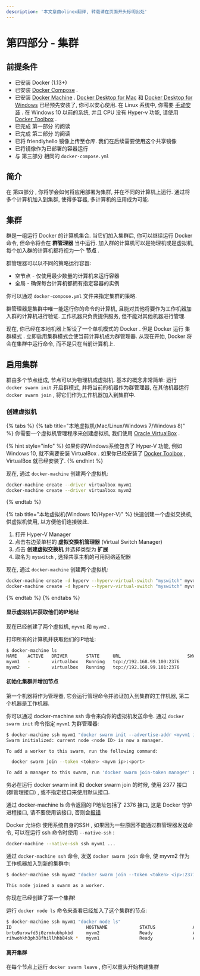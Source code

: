 ```yaml
---
description: '本文章由olinex翻译, 转载请在页面开头标明出处'
---
```


# 第四部分 - 集群

## 前提条件

* 已安装 Docker \(1.13+\)
* 已安装 [Docker Compose](https://docs.docker.com/compose/overview/) .
* 已安装 [Docker Machine](https://docs.docker.com/machine/overview/) . [Docker Desktop for Mac](https://docs.docker.com/docker-for-mac/) 和 [Docker Desktop for Windows](https://docs.docker.com/docker-for-windows/) 已经预先安装了, 你可以安心使用. 在 Linux 系统中, 你需要 [手动安装](https://docs.docker.com/machine/install-machine/#installing-machine-directly) . 在 Windows 10 以前的系统, 并且 CPU 没有 Hyper-v 功能, 请使用 [Docker Toolbox](https://docs.docker.com/toolbox/overview/) .
* 已完成 第一部分 的阅读
* 已完成 第二部分 的阅读
* 已将 friendlyhello 镜像上传至仓库. 我们在后续需要使用这个共享镜像
* 已将镜像作为已部署的容器运行
* 与 第三部分 相同的 `docker-compose.yml`

## 简介

在 第四部分 , 你将学会如何将应用部署为集群, 并在不同的计算机上运行. 通过将多个计算机加入到集群, 使得多容器, 多计算机的应用成为可能.

## 集群

群是一组运行 Docker 的计算机集合. 当它们加入集群后, 你可以继续运行 Docker 命令, 但命令将会在 **群管理器** 当中运行. 加入群的计算机可以是物理机或是虚拟机, 每个加入群的计算机都将视为一个 **节点** .

群管理器可以以不同的策略运行容器:

* 空节点 - 仅使用最少数量的计算机来运行容器
* 全局 - 确保每台计算机都拥有指定容器的实例

你可以通过 `docker-compose.yml` 文件来指定集群的策略.

群管理器是集群中唯一能运行你的命令的计算机, 且能对其他将要作为工作机器加入群的计算机进行验证. 工作机器只负责提供服务, 但不能对其他机器进行管理.

现在, 你已经在本地机器上架设了一个单机模式的 Docker . 但是 Docker 运行 集群模式 . 立即启用集群模式会使当前计算机成为群管理器. 从现在开始, Docker 将会在集群中运行命令, 而不是只在当前计算机上.

## 启用集群

群由多个节点组成, 节点可以为物理机或虚拟机. 基本的概念非常简单: 运行 `docker swarm init` 开启群模式, 并将当前的机器作为群管理器, 在其他机器运行 `docker swarm join` , 将它们作为工作机器加入到集群中. 

### 创建虚拟机

{% tabs %}
{% tab title="本地虚拟机\(Mac/Linux/Windows 7/Windows 8\)" %}
你需要一个虚拟机管理程序来创建虚拟机, 我们使用 [Oracle VirtualBox](https://www.virtualbox.org/wiki/Downloads) .

{% hint style="info" %}
如果你的Windows系统包含了 Hyper-V 功能, 例如 Windows 10, 就不需要安装 VirtualBox . 如果你已经安装了 [Docker Toolbox](https://docs.docker.com/toolbox/overview/) , VirtualBox 就已经安装了.
{% endhint %}

现在, 通过 `docker-machine` 创建两个虚拟机:

```bash
docker-machine create --driver virtualbox myvm1
docker-machine create --driver virtualbox myvm2
```
{% endtab %}

{% tab title="本地虚拟机\(Windows 10/Hyper-V\)" %}
快速创建一个虚拟交换机, 供虚拟机使用, 以方便他们连接彼此.

1. 打开 Hyper-V Manager
2. 点击右边菜单栏的 **虚拟交换机管理器** \(Virtual Switch Manager\)
3. 点击 **创建虚拟交换机** 并选择类型为 **扩展**
4. 取名为 `myswitch` , 选择共享主机的可用网络适配器

现在, 通过 `docker-machine` 创建两个虚拟机:

```bash
docker-machine create -d hyperv --hyperv-virtual-switch "myswitch" myvm1
docker-machine create -d hyperv --hyperv-virtual-switch "myswitch" myvm2
```
{% endtab %}
{% endtabs %}

#### 显示虚拟机并获取他们的IP地址

现在已经创建了两个虚拟机, `myvm1` 和 `myvm2` .

打印所有的计算机并获取他们的IP地址:

```bash
$ docker-machine ls
NAME    ACTIVE   DRIVER       STATE     URL                         SWARM   DOCKER        ERRORS
myvm1   -        virtualbox   Running   tcp://192.168.99.100:2376           v17.06.2-ce
myvm2   -        virtualbox   Running   tcp://192.168.99.101:2376           v17.06.2-ce
```

#### 初始化集群并增加节点

第一个机器将作为管理器, 它会运行管理命令并验证加入到集群的工作机器, 第二个机器是工作机器.

你可以通过 docker-machine ssh 命令来向你的虚拟机发送命令. 通过 `docker swarm init` 命令指定 `myvm1` 为群管理器:

```bash
$ docker-machine ssh myvm1 "docker swarm init --advertise-addr <myvm1 ip>"
Swarm initialized: current node <node ID> is now a manager.

To add a worker to this swarm, run the following command:

  docker swarm join --token <token> <myvm ip>:<port>

To add a manager to this swarm, run 'docker swarm join-token manager' and follow the instructions.
```

务必在运行 docker swarm init 和 docker swarm join 的时候, 使用 2377 接口 \(群管理接口\) , 或不指定接口来使用默认接口.

通过 docker-machine ls 命令返回的IP地址包括了 2376 接口, 这是 Docker 守护进程接口, 请不要使用该接口, 否则会[报错](https://forums.docker.com/t/docker-swarm-join-with-virtualbox-connection-error-13-bad-certificate/31392/2)

Docker 允许你 使用系统自身的SSH , 如果因为一些原因不能通过群管理器发送命令, 可以在运行 ssh 命令时使用 `--native-ssh` :

```bash
docker-machine --native-ssh ssh myvm1 ...
```

通过 `docker-machine ssh` 命令, 发送 `docker swarm join` 命令, 使 myvm2 作为工作机器加入到新的集群中:

```bash
$ docker-machine ssh myvm2 "docker swarm join --token <token> <ip>:2377"

This node joined a swarm as a worker.
```

你现在已经创建了第一个集群!

运行 `docker node ls` 命令来查看已经加入了这个集群的节点:

```bash
$ docker-machine ssh myvm1 "docker node ls"
ID                            HOSTNAME            STATUS              AVAILABILITY        MANAGER STATUS
brtu9urxwfd5j0zrmkubhpkbd     myvm2               Ready               Active
rihwohkh3ph38fhillhhb84sk *   myvm1               Ready               Active              Leader
```

#### 离开集群

在每个节点上运行 `docker swarm leave` , 你可以重头开始构建集群

